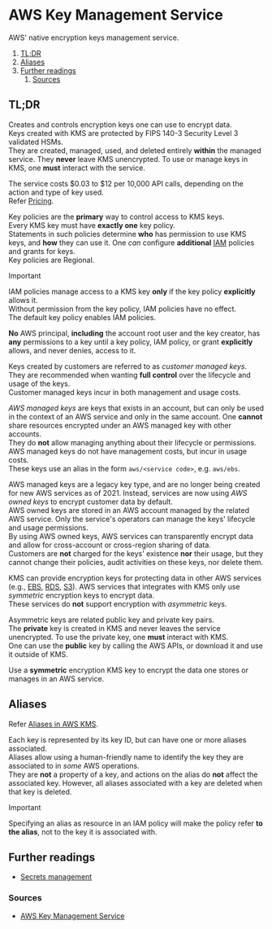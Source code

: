 # AWS Key Management Service

AWS' native encryption keys management service.

1. [TL;DR](#tldr)
1. [Aliases](#aliases)
1. [Further readings](#further-readings)
   1. [Sources](#sources)

## TL;DR

Creates and controls encryption keys one can use to encrypt data.<br/>
Keys created with KMS are protected by FIPS 140-3 Security Level 3 validated HSMs.<br/>
They are created, managed, used, and deleted entirely **within** the managed service. They **never** leave KMS
unencrypted. To use or manage keys in KMS, one **must** interact with the service.

The service costs $0.03 to $12 per 10,000 API calls, depending on the action and type of key used.<br/>
Refer [Pricing].

Key policies are the **primary** way to control access to KMS keys.<br/>
Every KMS key must have **exactly one** key policy.<br/>
Statements in such policies determine **who** has permission to use KMS keys, and **how** they can use it. One _can_
configure **additional** [IAM] policies and grants for keys.<br/>
Key policies are Regional.

> [!important]
> IAM policies manage access to a KMS key **only** if the key policy **explicitly** allows it.<br/>
> Without permission from the key policy, IAM policies have no effect.<br/>
> The default key policy enables IAM policies.

**No** AWS principal, **including** the account root user and the key creator, has **any** permissions to a key until
a key policy, IAM policy, or grant **explicitly** allows, and never denies, access to it.

Keys created by customers are referred to as _customer managed keys_.<br/>
They are recommended when wanting **full control** over the lifecycle and usage of the keys.<br/>
Customer managed keys incur in both management and usage costs.

_AWS managed keys_ are keys that exists in an account, but can only be used in the context of an AWS service and only
in the same account. One **cannot** share resources encrypted under an AWS managed key with other accounts.<br/>
They do **not** allow managing anything about their lifecycle or permissions.<br/>
AWS managed keys do not have management costs, but incur in usage costs.<br/>
These keys use an alias in the form `aws/<service code>`, e.g. `aws/ebs`.

AWS managed keys are a legacy key type, and are no longer being created for new AWS services as of 2021. Instead,
services are now using _AWS owned keys_ to encrypt customer data by default.<br/>
AWS owned keys are stored in an AWS account managed by the related AWS service. Only the service's operators can manage
the keys' lifecycle and usage permissions.<br/>
By using AWS owned keys, AWS services can transparently encrypt data and allow for cross-account or cross-region sharing
of data.<br/>
Customers are **not** charged for the keys' existence **nor** their usage, but they cannot change their policies, audit
activities on these keys, nor delete them.

KMS can provide encryption keys for protecting data in other AWS services (e.g., [EBS], [RDS], [S3]).
AWS services that integrates with KMS only use _symmetric_ encryption keys to encrypt data.<br/>
These services do **not** support encryption with _asymmetric_ keys.

Asymmetric keys are related public key and private key pairs.<br/>
The **private** key is created in KMS and never leaves the service unencrypted. To use the private key, one **must**
interact with KMS.<br/>
One can use the **public** key by calling the AWS APIs, or download it and use it outside of KMS.

Use a **symmetric** encryption KMS key to encrypt the data one stores or manages in an AWS service.

## Aliases

Refer [Aliases in AWS KMS].

Each key is represented by its key ID, but can have one or more aliases associated.<br/>
Aliases allow using a human-friendly name to identify the key they are associated to in _some_ AWS operations.<br/>
They are **not** a property of a key, and actions on the alias do **not** affect the associated key. However, all
aliases associated with a key are deleted when that key is deleted.

> [!important]
> Specifying an alias as resource in an IAM policy will make the policy refer **to the alias**, not to the key it is
> associated with.

## Further readings

- [Secrets management]

### Sources

- [AWS Key Management Service]

<!--
  Reference
  ═╬═Time══
  -->

<!-- In-article sections -->
<!-- Knowledge base -->
[EBS]: ebs.md
[IAM]: iam.md
[RDS]: rds.md
[S3]: s3.md
[Secrets management]: ../../secrets%20management.md

<!-- Upstream -->
[AWS Key Management Service]: https://docs.aws.amazon.com/kms/latest/developerguide/overview.html
[Pricing]: https://aws.amazon.com/kms/pricing/
[Aliases in AWS KMS]: https://docs.aws.amazon.com/kms/latest/developerguide/kms-alias.html

<!-- Others -->
